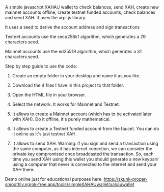 A simple javascript XAHAU wallet to check balances, send XAH, create new mainnet accounts offline, create testnet funded accounts, check balances and send XAH. It uses the xrpl.js library.

It uses a seed to derive the account address and sign transactions

Testnet accounts use the secp256k1 algorithm, which generates a 29 characters seed.

Mainnet accounts use the ed25519 algorithm, which generates a 31 characters seed.

Step by step guide to use the code:

1) Create an empty folder in your desktop and name it as you like.

2) Download the 4 files I have in this project to that folder.

3) Open the HTML file in your browser.

4) Select the network. It works for Mainnet and Testnet.

5) It allows to create a Mainnet account (which has to be activated later with XAH). Do it offline, it's purely mathematical.

6) It allows to create a Testnet funded account from the faucet. You can do it online as it's just testnet XAH.

7) It allows to send XAH. Warning: if you sign and send a transaction using the same computer, as it has internet conection, we can consider the private key compromised once broadcasted the transaction. So, each time you send XAH using this wallet you should generate a new keyparir using a computer that never is connected to the internet and send your XAH there.

Demo online just for educational purposes here: 
https://skunk-proper-smoothly.ngrok-free.app/tools/simpleXAHAUwallet/xahauwallet
